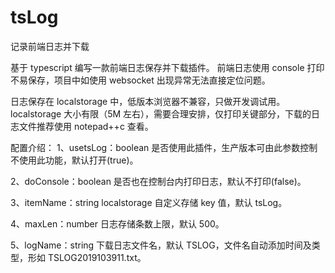 # tsLog

记录前端日志并下载

基于 typescript 编写一款前端日志保存并下载插件。
前端日志使用 console 打印不易保存，项目中如使用 websocket 出现异常无法直接定位问题。

日志保存在 localstorage 中，低版本浏览器不兼容，只做开发调试用。
localstorage 大小有限（5M 左右），需要合理安排，仅打印关键部分，下载的日志文件推荐使用 notepad++c 查看。

配置介绍：
1、usetsLog：boolean
是否使用此插件，生产版本可由此参数控制不使用此功能，默认打开(true)。

2、doConsole：boolean
是否也在控制台内打印日志，默认不打印(false)。

3、itemName：string
localstorage 自定义存储 key 值，默认 tsLog。

4、maxLen：number
日志存储条数上限，默认 500。

5、logName：string
下载日志文件名，默认 TSLOG，文件名自动添加时间及类型，形如 TSLOG2019103911.txt。
